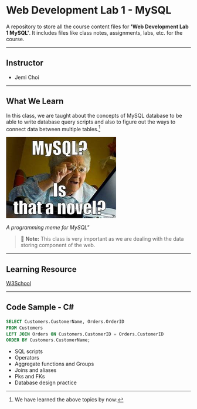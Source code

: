 # Web Development Lab 1 - MySQL

A repository to store all the course content files for **'Web Development Lab 1 MySQL'**. It includes files like class notes, assignments, labs, etc. for the course.

---

## Instructor

- Jemi Choi

---

## What We Learn

In this class, we are taught about the concepts of MySQL database to be able to write database query scripts and also to figure out the ways to connect data between multiple tables.[^1]

![The Rock](./_readme/mysql.jpg)

_A programming meme for MySQL"_

> :memo: **Note:** This class is very important as we are dealing with the data storing component of the web.

[^note]: This class takes place online every Tuesday from 11:40 AM - 2:20 PM.

---

## Learning Resource
[W3School](https://www.w3schools.com/mysql/)

---

## Code Sample - C#

```sql
SELECT Customers.CustomerName, Orders.OrderID
FROM Customers
LEFT JOIN Orders ON Customers.CustomerID = Orders.CustomerID
ORDER BY Customers.CustomerName;
```

- SQL scripts
- Operators
- Aggregate functions and Groups
- Joins and aliases
- Pks and FKs
- Database design practice

[^1]: We have learned the above topics by now:
